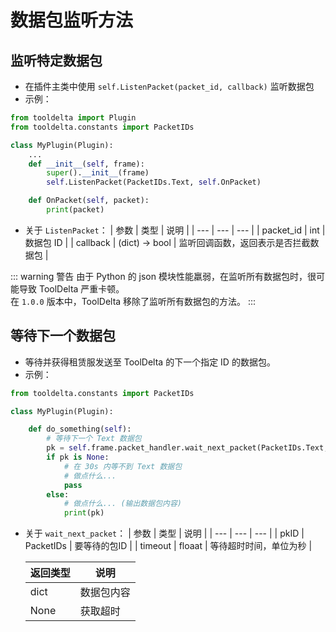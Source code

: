 # 数据包监听方法

## 监听特定数据包

- 在插件主类中使用 `self.ListenPacket(packet_id, callback)` 监听数据包
- 示例：
```python
from tooldelta import Plugin
from tooldelta.constants import PacketIDs

class MyPlugin(Plugin):
    ...
    def __init__(self, frame):
        super().__init__(frame)
        self.ListenPacket(PacketIDs.Text, self.OnPacket)

    def OnPacket(self, packet):
        print(packet)
```
- 关于 `ListenPacket`：
    | 参数 | 类型 | 说明 |
    | --- | --- | --- |
    | packet_id | int | 数据包 ID |
    | callback | (dict) -> bool | 监听回调函数，返回表示是否拦截数据包 |



::: warning 警告
由于 Python 的 json 模块性能羸弱，在监听所有数据包时，很可能导致 ToolDelta 严重卡顿。  
在 `1.0.0` 版本中，ToolDelta 移除了监听所有数据包的方法。
:::

## 等待下一个数据包
- 等待并获得租赁服发送至 ToolDelta 的下一个指定 ID 的数据包。
- 示例：
```python
from tooldelta.constants import PacketIDs

class MyPlugin(Plugin):

    def do_something(self):
        # 等待下一个 Text 数据包
        pk = self.frame.packet_handler.wait_next_packet(PacketIDs.Text, 30)
        if pk is None:
            # 在 30s 内等不到 Text 数据包
            # 做点什么...
            pass
        else:
            # 做点什么... (输出数据包内容)
            print(pk)
```
- 关于 `wait_next_packet`：
    | 参数 | 类型 | 说明 |
    | --- | --- | --- |
    | pkID | PacketIDs | 要等待的包ID |
    | timeout | floaat | 等待超时时间，单位为秒 |

    | 返回类型 | 说明 |
    | --- | --- |
    | dict | 数据包内容 |
    | None | 获取超时 |